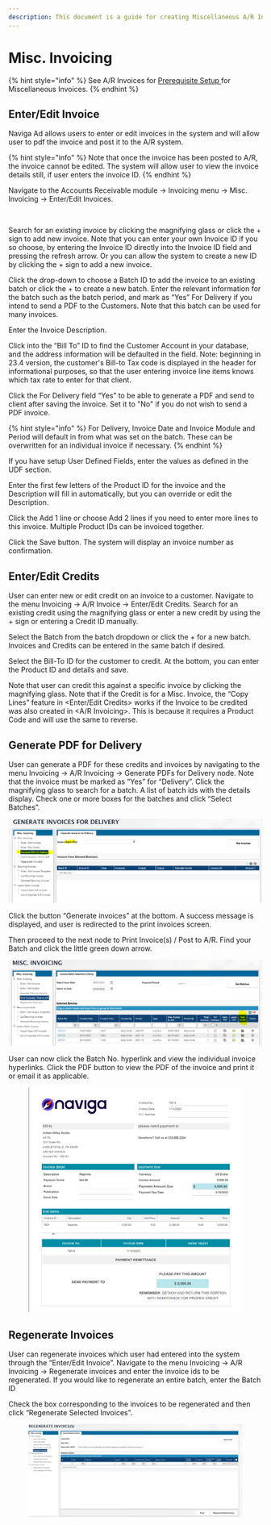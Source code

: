 ```yaml
---
description: This document is a guide for creating Miscellaneous A/R Invoices and Credits.
---
```


# Misc. Invoicing

{% hint style="info" %}
See A/R Invoices for [Prerequisite Setup ](../#pre-requisite-setup)for Miscellaneous Invoices.
{% endhint %}

## **Enter/Edit Invoice**

Naviga Ad allows users to enter or edit invoices in the system and will allow user to pdf the invoice and post it to the A/R system.

{% hint style="info" %}
Note that once the invoice has been posted to A/R, the invoice cannot be edited. The system will allow user to view the invoice details still, if user enters the invoice ID.
{% endhint %}

Navigate to the Accounts Receivable module -> Invoicing menu -> Misc. Invoicing -> Enter/Edit Invoices.

<figure><img src="../../../../.gitbook/assets/MiscInvoice.gif" alt=""><figcaption></figcaption></figure>

Search for an existing invoice by clicking the magnifying glass or click the + sign to add new invoice. Note that you can enter your own Invoice ID if you so choose, by entering the Invoice ID directly into the Invoice ID field and pressing the refresh arrow. Or you can allow the system to create a new ID by clicking the + sign to add a new invoice.

Click the drop-down to choose a Batch ID to add the invoice to an existing batch or click the + to create a new batch. Enter the relevant information for the batch such as the batch period, and mark as “Yes” For Delivery if you intend to send a PDF to the Customers. Note that this batch can be used for many invoices.

Enter the Invoice Description.

Click into the “Bill To” ID to find the Customer Account in your database, and the address information will be defaulted in the field. Note: beginning in 23.4 version, the customer's Bill-to Tax code is displayed in the header for informational purposes, so that the user entering invoice line items knows which tax rate to enter for that client.

Click the For Delivery field “Yes” to be able to generate a PDF and send to client after saving the invoice. Set it to "No" if you do not wish to send a PDF invoice.

{% hint style="info" %}
For Delivery, Invoice Date and Invoice Module and Period will default in from what was set on the batch. These can be overwritten for an individual invoice if necessary.
{% endhint %}

If you have setup User Defined Fields, enter the values as defined in the UDF section.

Enter the first few letters of the Product ID for the invoice and the Description will fill in automatically, but you can override or edit the Description.

Click the Add 1 line or choose Add 2 lines if you need to enter more lines to this invoice. Multiple Product IDs can be invoiced together.

Click the Save button. The system will display an invoice number as confirmation.

## Enter/Edit Credits <a href="#_toc112341271" id="_toc112341271"></a>

User can enter new or edit credit on an invoice to a customer. Navigate to the menu Invoicing -> A/R Invoice -> Enter/Edit Credits. Search for an existing credit using the magnifying glass or enter a new credit by using the + sign or entering a Credit ID manually.

Select the Batch from the batch dropdown or click the + for a new batch. Invoices and Credits can be entered in the same batch if desired.

Select the Bill-To ID for the customer to credit. At the bottom, you can enter the Product ID and details and save.

Note that user can credit this against a specific invoice by clicking the magnifying glass. Note that if the Credit is for a Misc. Invoice, the “Copy Lines” feature in \<Enter/Edit Credits> works if the Invoice to be credited was also created in \<A/R Invoicing>. This is because it requires a Product Code and will use the same to reverse.

## Generate PDF for Delivery <a href="#_toc112341269" id="_toc112341269"></a>

User can generate a PDF for these credits and invoices by navigating to the menu Invoicing -> A/R Invoicing -> Generate PDFs for Delivery node. Note that the invoice must be marked as “Yes” for “Delivery”. Click the magnifying glass to search for a batch. A list of batch ids with the details display. Check one or more boxes for the batches and click “Select Batches”.

![](<../../../../.gitbook/assets/12 (4)>)

Click the button “Generate invoices” at the bottom. A success message is displayed, and user is redirected to the print invoices screen.

Then proceed to the next node to Print Invoice(s) / Post to A/R. Find your Batch and click the little green down arrow.

![](<../../../../.gitbook/assets/13 (5)>)

User can now click the Batch No. hyperlink and view the individual invoice hyperlinks. Click the PDF button to view the PDF of the invoice and print it or email it as applicable.

<figure><img src="../../../../.gitbook/assets/image (431).png" alt=""><figcaption></figcaption></figure>

## Regenerate Invoices <a href="#_toc112341270" id="_toc112341270"></a>

User can regenerate invoices which user had entered into the system through the “Enter/Edit Invoice”. Navigate to the menu Invoicing -> A/R Invoicing -> Regenerate invoices and enter the invoice ids to be regenerated. If you would like to regenerate an entire batch, enter the Batch ID

Check the box corresponding to the invoices to be regenerated and then click “Regenerate Selected Invoices”.

<figure><img src="../../../../.gitbook/assets/image (452).png" alt=""><figcaption></figcaption></figure>
